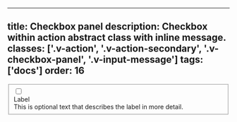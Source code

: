 <!--
 *              Copyright (c) 2025 Visa, Inc.
 *
 * Licensed under the Apache License, Version 2.0 (the "License");
 * you may not use this file except in compliance with the License.
 * You may obtain a copy of the License at
 *
 *         http://www.apache.org/licenses/LICENSE-2.0
 *
 * Unless required by applicable law or agreed to in writing, software
 * distributed under the License is distributed on an "AS IS" BASIS,
 * WITHOUT WARRANTIES OR CONDITIONS OF ANY KIND, either express or implied.
 * See the License for the specific language governing permissions and
 * limitations under the License.
 *
 -->
---
title: Checkbox panel
description: Checkbox within action abstract class with inline message.
classes: ['.v-action', '.v-action-secondary', '.v-checkbox-panel', '.v-input-message']
tags: ['docs']
order: 16
---

<fieldset aria-labelledby="checkbox-panel-message">
  <div class="v-action v-action-secondary v-flex-col v-checkbox-panel v-align-items-start">
    <div class="v-flex v-gap-2" style="inline-size: 100%">
      <input class="v-checkbox v-flex-shrink-0" id="checkbox-panel-2" type="checkbox"/>
      <div class="v-flex v-flex-col v-gap-2 v-my-8">
        <label class="v-label v-typography-label-large" for="checkbox-panel-2" id="checkbox-panel-label-2">
          Label
        </label>
        <div class="v-input-message" id="checkbox-panel-message">
          This is optional text that describes the label in more detail.
        </div>
      </div>
    </div>
  </div>
</fieldset>
